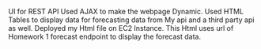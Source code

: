 UI for REST API
Used AJAX to make the webpage Dynamic.
Used HTML Tables to display data for forecasting data from My api and a third party api as well.
Deployed my Html file on EC2 Instance.
This Html uses url of Homework 1 forecast endpoint to display the forecast data.
